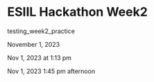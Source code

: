 # ESIIL Hackathon Week2 
testing_week2_practice

November 1, 2023

Nov 1, 2023 at 1:13 pm

Nov 1, 2023 1:45 pm afternoon